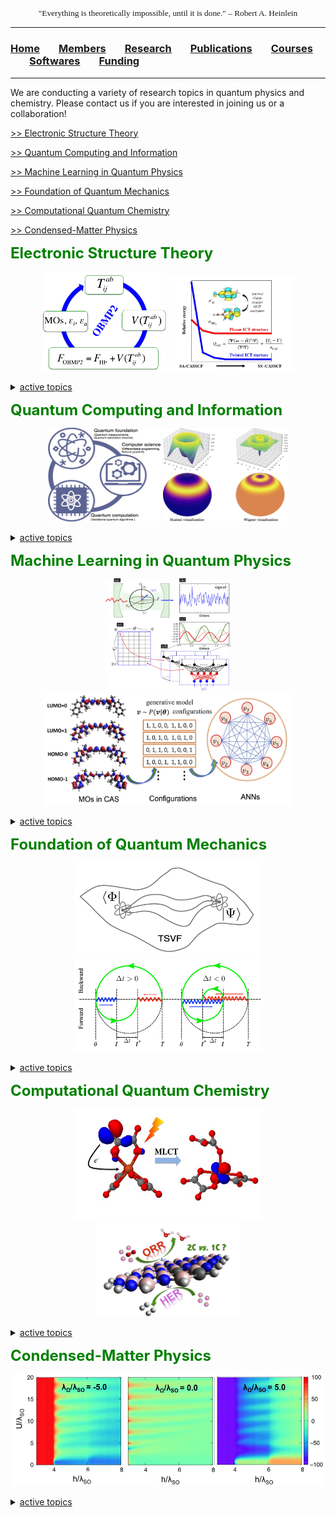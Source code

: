 
<p align="center" style="font-family: lucida handwriting; font-size:10pt">
  "Everything is theoretically impossible, until it is done." – Robert A. Heinlein
</p>

<hr style="solid blue">

### [<b>Home</b>](index.md)<img src="test_space.png" width="30" height="1">[<b>Members</b>](members.md)<img src="test_space.png" width="30" height="1">[<b><ins>Research</ins></b>](research.md)<img src="test_space.png" width="30" height="1">[<b>Publications</b>](publications.md)<img src="test_space.png" width="30" height="1">[<b>Courses</b>](courses.md)<img src="test_space.png" width="30" height="1">[<b>Softwares</b>](softwares.md)<img src="test_space.png" width="30" height="1">[<b>Funding</b>](fundings.md)

<hr style="solid blue">

We are conducting a variety of research topics in quantum physics and chemistry. Please contact us if you are interested in joining us or a collaboration!

[>> Electronic Structure Theory](#ES)

[>>  Quantum Computing and Information](#QCI)

[>>  Machine Learning in Quantum Physics](#MLQP)

[>>  Foundation of Quantum Mechanics](#FQM)

[>> Computational Quantum Chemistry](#CQC)

[>> Condensed-Matter Physics](#CMP)

<a name="ES"> <b> <font size="5" color="green"> Electronic Structure Theory  </font> </b> </a>

 <p align="center">
 <img src="obmp2.png" width="200" height="160"> <img src="wgcas.jpg" width="200" height="150">
 </p>

<details>
<summary> <ins>active topics</ins> </summary>

  <p> - Correlated mean-field theories <br>
  
  - Many-body Green's function methods <br>
  
  - Quantum embedding methods <br> 
  
   - Excited-state methods <br>
   
   - Multi-configurational wave-function methods </p>

</details>


<a name="QCI"> <b> <font size="5" color="green">  Quantum Computing and Information </font> </b> </a>
  
 <p align="center">
 <img src="qmeas.jpg" width="180" height="150"> <img src="spincoh.jpg" width="200" height="150">
 </p>
  
<details>
<summary> <ins> active topics </ins>  </summary>  
  
  <p> - Quantum metrology and measurement <br>
        
     - Hybrid quantum-classical frameworks <br>

     - Quantum computing algorithms <br>

     - Quantum computing softwares </p>
 
</details>

  
  <a name="MLQP"> <b> <font size="5" color="green">  Machine Learning in Quantum Physics</font> </b> </a>
  
  <p align="center">
 <img src="pic.jpg" width="200" height="180"> <img src="anncas.jpg" width="400" height="180">
 </p>

<details>
<summary> <ins> active topics </ins> </summary>  

  <p> - Neural network quantum states <br>
  
    - Machine-learning quantum tomography <br>
    
  - Machine-learning quantum solvers <br>
  
  - Electron-density learning </p>
</details>

  
  
 <a name="FQM">  <b> <font size="5" color="green">  Foundation of Quantum Mechanics</font> </b> </a>
  
  <p align="center">
 <img src="FQM1.png" width="300" height="150"><img src="FQM2.png" width="300" height="150">
 </p>

<details>
<summary> <ins> active topics </ins> </summary>  

  <p> - Two-state vector formalism <br>
  
    - Weak values and modular values <br>
    
  - Quantum uncertainty <br>
  
  -  Multipartite entanglement in open systems </p>
</details>

  
  
<a name="CQC">  <b> <font size="5" color="green">  Computational Quantum Chemistry </font> </b> </a>

  <p align="center">
 <img src="feox.jpg" width="300" height="180"> <img src="bnorr.png" width="230" height="150">
 </p>


<details>
<summary> <ins> active topics </ins> </summary>  
  
  <p> - Transition metal complexes <br>
    
     - Metal-free (photo)catalysis <br>
    
     - Non-covalent compounds <br>
  
      - Molecular magnetism </p>
</details>

<a name="CMP">  <b> <font size="5" color="green">  Condensed-Matter Physics </font> </b> </a>
 <p align="center">
 <img src="tmrhu.jpg" width="500" height="180"> 
  </p>

<details>
<summary> <ins> active topics </ins> </summary>
  
 <p> - Topological materials <br>
  
  - Excitonic effects in materials <br>
  
  - Quantum transport <br>
  
  - Strongly correlated materials</p>
</details>
